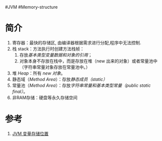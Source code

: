 #JVM #Memory-structure 

# 简介
1. 寄存器：最快的存储区, 由编译器根据需求进行分配,程序中无法控制.  
2. 栈 stack：方法执行时创建方法栈帧：
	1. 存放*基本类型变量数据和对象的引用*；
	2. 对象本身不存放在栈中，而是存放在堆（new 出来的对象）或者常量池中（字符串常量对象存放在常量池中。）  
3. 堆 *Heap*：所有 *new 对象*。  
4. 静态域（*Method Area*）：存放*静态成员（static）*  
5. 常量池（*Method Area*）：存放*字符串常量和基本类型常量（public static final）*。  
6. 非RAM存储：硬盘等永久存储空间


# 参考
1. [JVM 变量存储位置](https://www.cnblogs.com/sw008/p/11054352.html)